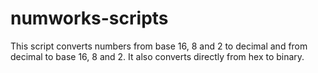 # numworks-scripts
This script converts numbers from base 16, 8 and 2 to decimal and from decimal to base 16, 8 and 2. It also converts directly from hex to binary.
